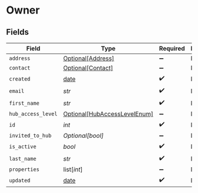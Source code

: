 # Owner


## Fields

| Field                                                                     | Type                                                                      | Required                                                                  | Description                                                               |
| ------------------------------------------------------------------------- | ------------------------------------------------------------------------- | ------------------------------------------------------------------------- | ------------------------------------------------------------------------- |
| `address`                                                                 | [Optional[Address]](../../models/shared/address.md)                       | :heavy_minus_sign:                                                        | N/A                                                                       |
| `contact`                                                                 | [Optional[Contact]](../../models/shared/contact.md)                       | :heavy_minus_sign:                                                        | N/A                                                                       |
| `created`                                                                 | [date](https://docs.python.org/3/library/datetime.html#date-objects)      | :heavy_check_mark:                                                        | N/A                                                                       |
| `email`                                                                   | *str*                                                                     | :heavy_check_mark:                                                        | N/A                                                                       |
| `first_name`                                                              | *str*                                                                     | :heavy_check_mark:                                                        | N/A                                                                       |
| `hub_access_level`                                                        | [Optional[HubAccessLevelEnum]](../../models/shared/hubaccesslevelenum.md) | :heavy_minus_sign:                                                        | N/A                                                                       |
| `id`                                                                      | *int*                                                                     | :heavy_check_mark:                                                        | N/A                                                                       |
| `invited_to_hub`                                                          | *Optional[bool]*                                                          | :heavy_minus_sign:                                                        | N/A                                                                       |
| `is_active`                                                               | *bool*                                                                    | :heavy_check_mark:                                                        | N/A                                                                       |
| `last_name`                                                               | *str*                                                                     | :heavy_check_mark:                                                        | N/A                                                                       |
| `properties`                                                              | list[*int*]                                                               | :heavy_minus_sign:                                                        | N/A                                                                       |
| `updated`                                                                 | [date](https://docs.python.org/3/library/datetime.html#date-objects)      | :heavy_check_mark:                                                        | N/A                                                                       |